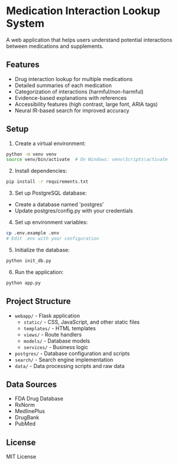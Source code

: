 # Medication Interaction Lookup System

A web application that helps users understand potential interactions between medications and supplements.

## Features

- Drug interaction lookup for multiple medications
- Detailed summaries of each medication
- Categorization of interactions (harmful/non-harmful)
- Evidence-based explanations with references
- Accessibility features (high contrast, large font, ARIA tags)
- Neural IR-based search for improved accuracy

## Setup

1. Create a virtual environment:
```bash
python -m venv venv
source venv/bin/activate  # On Windows: venv\Scripts\activate
```

2. Install dependencies:
```bash
pip install -r requirements.txt
```

3. Set up PostgreSQL database:
- Create a database named 'postgres'
- Update postgres/config.py with your credentials

4. Set up environment variables:
```bash
cp .env.example .env
# Edit .env with your configuration
```

5. Initialize the database:
```bash
python init_db.py
```

6. Run the application:
```bash
python app.py
```

## Project Structure

- `webapp/` - Flask application
  - `static/` - CSS, JavaScript, and other static files
  - `templates/` - HTML templates
  - `views/` - Route handlers
  - `models/` - Database models
  - `services/` - Business logic
- `postgres/` - Database configuration and scripts
- `search/` - Search engine implementation
- `data/` - Data processing scripts and raw data

## Data Sources

- FDA Drug Database
- RxNorm
- MedlinePlus
- DrugBank
- PubMed

## License

MIT License 